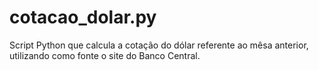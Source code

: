 # cotacao_dolar.py
 Script Python que calcula a cotação do dólar referente ao mêsa anterior, utilizando como fonte o site do Banco Central.
